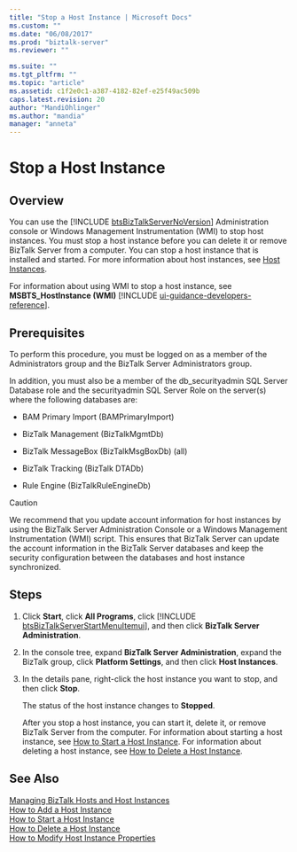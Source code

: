 ```yaml
---
title: "Stop a Host Instance | Microsoft Docs"
ms.custom: ""
ms.date: "06/08/2017"
ms.prod: "biztalk-server"
ms.reviewer: ""

ms.suite: ""
ms.tgt_pltfrm: ""
ms.topic: "article"
ms.assetid: c1f2e0c1-a387-4182-82ef-e25f49ac509b
caps.latest.revision: 20
author: "MandiOhlinger"
ms.author: "mandia"
manager: "anneta"
---
```

# Stop a Host Instance

## Overview
You can use the [!INCLUDE [btsBizTalkServerNoVersion](../includes/btsbiztalkservernoversion-md.md)] Administration console or Windows Management Instrumentation (WMI) to stop host instances. You must stop a host instance before you can delete it or remove BizTalk Server from a computer. You can stop a host instance that is installed and started. For more information about host instances, see [Host Instances](../core/host-instances.md).  
  
 For information about using WMI to stop a host instance, see <strong>MSBTS_HostInstance (WMI)</strong> [!INCLUDE [ui-guidance-developers-reference](../includes/ui-guidance-developers-reference.md)].
  
## Prerequisites  
 To perform this procedure, you must be logged on as a member of the Administrators group and the BizTalk Server Administrators group.  
  
 In addition, you must also be a member of the db_securityadmin SQL Server Database role and the securityadmin SQL Server Role on the server(s) where the following databases are:  
  
-   BAM Primary Import (BAMPrimaryImport)  
  
-   BizTalk Management (BizTalkMgmtDb)  
  
-   BizTalk MessageBox (BizTalkMsgBoxDb) (all)  
  
-   BizTalk Tracking (BizTalk DTADb)  
  
-   Rule Engine (BizTalkRuleEngineDb)  
  
> [!CAUTION]
>  We recommend that you update account information for host instances by using the BizTalk Server Administration Console or a Windows Management Instrumentation (WMI) script. This ensures that BizTalk Server can update the account information in the BizTalk Server databases and keep the security configuration between the databases and host instance synchronized.  
  
## Steps
  
1. Click <strong>Start</strong>, click <strong>All Programs</strong>, click [!INCLUDE [btsBizTalkServerStartMenuItemui](../includes/btsbiztalkserverstartmenuitemui-md.md)], and then click <strong>BizTalk Server Administration</strong>.  
  
2. In the console tree, expand **BizTalk Server Administration**, expand the BizTalk group, click **Platform Settings**, and then click **Host Instances**.  
  
3. In the details pane, right-click the host instance you want to stop, and then click **Stop**.  
  
    The status of the host instance changes to **Stopped**.  
  
   After you stop a host instance, you can start it, delete it, or remove BizTalk Server from the computer. For information about starting a host instance, see [How to Start a Host Instance](../core/how-to-start-a-host-instance.md). For information about deleting a host instance, see [How to Delete a Host Instance](../core/how-to-delete-a-host-instance.md).  
  
## See Also  
 [Managing BizTalk Hosts and Host Instances](../core/managing-biztalk-hosts-and-host-instances.md)   
 [How to Add a Host Instance](../core/how-to-add-a-host-instance.md)   
 [How to Start a Host Instance](../core/how-to-start-a-host-instance.md)   
 [How to Delete a Host Instance](../core/how-to-delete-a-host-instance.md)   
 [How to Modify Host Instance Properties](../core/how-to-modify-host-instance-properties.md)